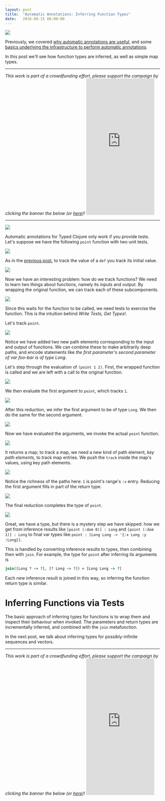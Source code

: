 ```yaml
---
layout: post
title:  "Automatic Annotations: Inferring Function Types"
date:   2016-08-15 08:00:00
---
```


<img src="{{ site.url }}/images/automatic-annotations.png"/>

Previously, we covered
<a href="{{ site.url }}/2016/08/07/automatic-annotations.html">why automatic annotations are useful</a>,
and some 
<a href="{{ site.url }}/2016/08/15/runtime-infer-basics.html">basics underlying the infrastructure to perform automatic annotations</a>.

In this post we'll see how function types are inferred,
as well as simple map types.

<hr />

<i>
This work is part of a crowdfunding effort, please
support the campaign by clicking the banner the below
(or <a href="https://igg.me/at/typed-clojure-annotations/x/4545030">here</a>)!
</i>

<iframe src="https://www.indiegogo.com/project/typed-clojure-automatic-annotations--2/embedded/4545030" width="222px" height="445px" frameborder="0" scrolling="no"></iframe>

<hr />

<img src="{{ site.url }}/images/fn-infer/inferring-functions.png"/>

Automatic annotations for Typed Clojure only work if
you provide tests. Let's suppose we have the following
`point` function with two unit tests.

<img src="{{ site.url }}/images/fn-infer/point-code.png"/>

As in the
<a href="{{ site.url }}/2016/08/15/runtime-infer-basics.html">previous post</a>,
to track the value of a `def` you track its initial value.

<img src="{{ site.url }}/images/fn-infer/track-def.png"/>

Now we have an interesting problem: how do we track
functions?
We need to learn two things about functions, namely its
inputs and output.
By wrapping the original function, we can track
each of these subcomponents.

<img src="{{ site.url }}/images/fn-infer/track-fn.png"/>

Since this waits for the function to be called,
we need tests to exercise the function.
This is the intuition behind <i>Write Tests, Get Types!</i>.

Let's track `point`.

<img src="{{ site.url }}/images/fn-infer/track-point1.png"/>

Notice we have added two new path elements corresponding
to the input and output of functions.
We can combine these to  make arbitrarily 
deep paths, and encode statements like <i>the first
parameter's second parameter of var foo-bar is of
type Long</i>.

Let's step through the evaluation of `(point 1 2)`.
First, the wrapped function is called and
we are left with a call to the original function.

<img src="{{ site.url }}/images/fn-infer/track-point2.png"/>

We then evaluate the first argument to `point`, which
tracks `1`.

<img src="{{ site.url }}/images/fn-infer/track-point3.png"/>

After this reduction, we infer the first argument to be
of type `Long`.
We then do the same for the second argument.

<img src="{{ site.url }}/images/fn-infer/track-point4.png"/>

Now we have evaluated the arguments, we invoke the actual
`point` function.

<img src="{{ site.url }}/images/fn-infer/track-point5.png"/>

It returns a map; to track a map, we need a new kind of
path element, <i>key path elements</i>, to track map entries.
We push the `track` inside the map's values, using key path
elements.

<img src="{{ site.url }}/images/fn-infer/track-point6.png"/>

Notice the richness of the paths here: `1` is point's range's
`:x` entry.
Reducing the first argument fills in part of the return type.

<img src="{{ site.url }}/images/fn-infer/track-point7.png"/>

The final reduction completes the type of `point`.

<img src="{{ site.url }}/images/fn-infer/track-point8.png"/>

Great, we have a type, but there is a mystery step we have
skipped: how we get from inference results like 
`[point (:dom 0)] : Long` and `[point (:dom 1)] : Long`
to final var types like 
`point : [Long Long -> '{:x Long :y :Long}]`.

This is handled by converting inference results
to types, then combining then with `join`.
For example, 
the type for `point` after inferring its arguments is

```clojure
join([Long ? -> ?], [? Long -> ?]) = [Long Long -> ?]
```

Each new inference result is joined in this way,
so inferring the function return type is similar.

# Inferring Functions via Tests

The basic approach of inferring types for functions
is to wrap them and inspect their behaviour
when invoked.
The parameters and return types are incrementally
inferred, and combined with the `join` metafunction.

In the next post, we talk about inferring types for
possibly-infinite sequences and vectors.

<hr />

<i>
This work is part of a crowdfunding effort, please
support the campaign by clicking the banner the below
(or <a href="https://igg.me/at/typed-clojure-annotations/x/4545030">here</a>)!
</i>

<iframe src="https://www.indiegogo.com/project/typed-clojure-automatic-annotations--2/embedded/4545030" width="222px" height="445px" frameborder="0" scrolling="no"></iframe>
